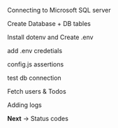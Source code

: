 Connecting to Microsoft SQL server

Create Database + DB tables

Install dotenv and Create .env

add .env credetials

config.js assertions

test db connection

Fetch users & Todos

Adding logs

**Next** -> Status codes
